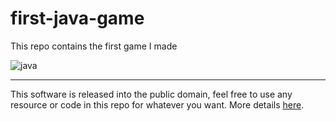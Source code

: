 # first-java-game
This repo contains the first game I made

![java](https://i.gyazo.com/cea5d4d0636fa198b53bcea25de40920.png)

---

This software is released into the public domain, feel free to use any resource or code in this repo for whatever you want. More details [here](https://github.com/Lydzje/first-java-game/blob/master/LICENSE).
